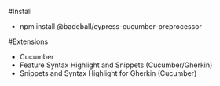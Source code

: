 #Install

 - npm install @badeball/cypress-cucumber-preprocessor

#Extensions

 - Cucumber
 - Feature Syntax Highlight and Snippets (Cucumber/Gherkin)
 - Snippets and Syntax Highlight for Gherkin (Cucumber) 